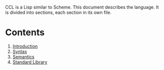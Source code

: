 CCL is a Lisp similar to Scheme. This document describes the language.
It is divided into sections, each section in its own file.

Contents
========

1. [Introduction](intro.md)
2. [Syntax](syntax.md)
3. [Semantics](semantics.md)
4. [Standard Library](lib.md)


